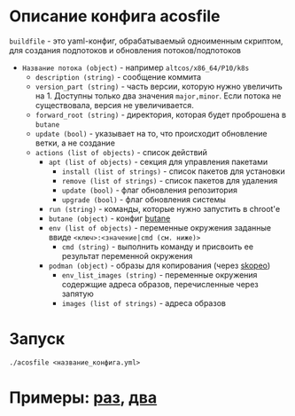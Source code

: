 # Описание конфига acosfile

`buildfile` - это yaml-конфиг, обрабатываемый одноименным скриптом, для создания подпотоков и обновления потоков/подпотоков

- `Название потока (object)` - например `altcos/x86_64/P10/k8s`
    - `description (string)` - сообщение коммита
    - `version_part (string)` - часть версии, которую нужно увеличить на 1. Доступны только два значения `major,minor`. 
Если потока не существовала, версия не увеличивается.
    - `forward_root (string)` - директория, которая будет проброшена в `butane`
    - `update (bool)` - указывает на то, что происходит обновление ветки, а не создание
    - `actions (list of objects)` - список действий
        - `apt (list of objects)` - секция для управления пакетами
          - `install (list of strings)` - список пакетов для установки
          - `remove (list of strings)` - список пакетов для удаления
          - `update (bool)` - флаг обновления репозитория
          - `upgrade (bool)` - флаг обновления системы
        - `run (string)` - команды, которые нужно запустить в chroot'е
        - `butane (object)` - конфиг [butane](https://coreos.github.io/butane)
        - `env (list of objects)` - переменные окружения заданные ввиде `<ключ>:<значение|cmd (см. ниже)>`
          - `cmd (string)` - выполнить команду и присвоить ее результат переменной окружения
        - `podman (object)` - образы для копирования (через [skopeo](https://github.com/containers/skopeo))
          - `env_list_images (string)` - переменные окружения содержщие адреса образов, перечисленные через запятую
          - `images (list of strings)` - адреса образов

# Запуск
```shell
./acosfile <название_конфига.yml>
```

# Примеры: [раз](create_substream.md), [два](update_stream.md)